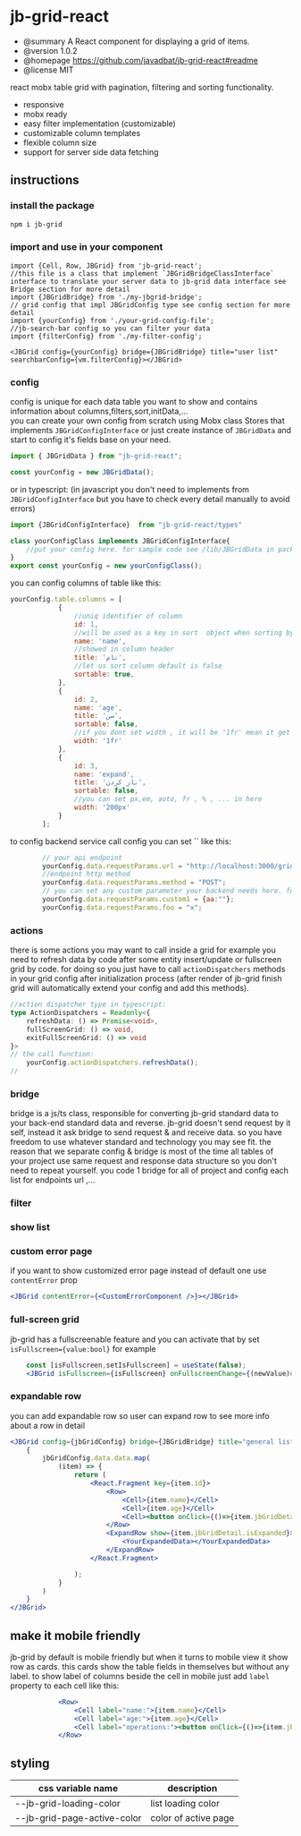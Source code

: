 # jb-grid-react

* @summary A React component for displaying a grid of items.
* @version 1.0.2
* @homepage https://github.com/javadbat/jb-grid-react#readme
* @license MIT

react mobx table grid with pagination, filtering and sorting functionality.

- responsive
- mobx ready
- easy filter implementation (customizable)
- customizable column templates
- flexible column size
- support for server side data fetching

## instructions

### install the package
```bash
npm i jb-grid
```
### import and use in your component
```JSX
import {Cell, Row, JBGrid} from 'jb-grid-react';
//this file is a class that implement `JBGridBridgeClassInterface` interface to translate your server data to jb-grid data interface see Bridge section for more detail
import {JBGridBridge} from './my-jbgrid-bridge';
// grid config that impl JBGridConfig type see config section for more detail
import {yourConfig} from './your-grid-config-file';
//jb-search-bar config so you can filter your data
import {filterConfig} from './my-filter-config';

<JBGrid config={yourConfig} bridge={JBGridBridge} title="user list" searchbarConfig={vm.filterConfig}></JBGrid>
```
### config

config is unique for each data table you want to show and contains information about columns,filters,sort,initData,...    
you can create your own config from scratch using Mobx class Stores that implements `JBGridConfigInterface` or just create instance of `JBGridData` and start to config it's fields base on your need.

```js
import { JBGridData } from "jb-grid-react";

const yourConfig = new JBGridData();
```
or in typescript: (in javascript you don't need to implements from `JBGridConfigInterface` but you have to check every detail manually to avoid errors)
```ts
import {JBGridConfigInterface}  from "jb-grid-react/types"

class yourConfigClass implements JBGridConfigInterface{
    //put your config here. for sample code see /lib/JBGridData in package files
}
export const yourConfig = new yourConfigClass();
```
you can config columns of table like this:    

```js
yourConfig.table.columns = [
            {
                //uniq identifier of column
                id: 1,
                //will be used as a key in sort  object when sorting by column
                name: 'name',
                //showed in column header
                title: 'نام',
                //let us sort column default is false
                sortable: true,
            },
            {
                id: 2,                
                name: 'age',
                title: 'سن',
                sortable: false,
                //if you dont set width , it will be '1fr' mean it get 1 share of width from free space
                width: '1fr'
            },
            {
                id: 3,
                name: 'expand',
                title: 'باز کردن',
                sortable: false,
                //you can set px,em, auto, fr , % , ... in here 
                width: '200px'
            }
        ];

```
to config backend service call config you can set `` like this:
```js
        // your api endpoint
        yourConfig.data.requestParams.url = "http://localhost:3000/grid/user-list",
        //endpoint http method
        yourConfig.data.requestParams.method = "POST";
        // you can set any custom parameter your backend needs here. for example if you using grpc or graphql you can set any config they need
        yourConfig.data.requestParams.custom1 = {aa:""};
        yourConfig.data.requestParams.foo = "x";
```
### actions

there is some actions you may want to call inside a grid for example you need to refresh data by code after some entity insert/update or fullscreen grid by code. for doing so you just have to call `actionDispatchers` methods in your grid config after initialization process (after render of jb-grid finish grid will automatically extend your config and add this methods).
```typescript
//action dispatcher type in typescript:
type ActionDispatchers = Readonly<{
    refreshData: () => Promise<void>,
    fullScreenGrid: () => void,
    exitFullScreenGrid: () => void
}>
// the call function:
    yourConfig.actionDispatchers.refreshData();
// 
```

### bridge

bridge is a js/ts class, responsible for converting jb-grid standard data to your back-end standard data and reverse.
jb-grid doesn't send request by it self, instead it ask bridge to send request & and receive data. so you have freedom to use whatever standard and technology you may see fit.
the reason that we separate config & bridge is most of the time all tables of your project use  same request and response data structure so you don't need to repeat yourself. you code 1 bridge for all of project and config each list for endpoints url ,...

### filter

### show list

### custom error page

if you want to show customized error page instead of default one use `contentError` prop
```jsx
<JBGrid contentError={<CustomErrorComponent />}></JBGrid>
```

### full-screen grid

jb-grid has a fullscreenable feature and you can activate that by set `isFullscreen={value:bool}` for example

```jsx
    const [isFullscreen,setIsFullscreen] = useState(false);
    <JBGrid isFullscreen={isFullscreen} onFullscreenChange={(newValue)=>setIsFullscreen(newValue)}></JBGrid>

```
### expandable row
you can add expandable row so user can expand row to see more info about a row in detail

```jsx
<JBGrid config={jbGridConfig} bridge={JBGridBridge} title="general list" searchbarConfig={filterConfig}>
    {
        jbGridConfig.data.data.map(
            (item) => {
                return (
                    <React.Fragment key={item.id}>
                        <Row>
                            <Cell>{item.name}</Cell>
                            <Cell>{item.age}</Cell>
                            <Cell><button onClick={()=>{item.jbGridDetail.isExpanded = !item.jbGridDetail.isExpanded;}}>detail</button></Cell>
                        </Row>
                        <ExpandRow show={item.jbGridDetail.isExpanded}>
                            <YourExpandedData></YourExpandedData>
                        </ExpandRow>
                    </React.Fragment>

                );
            }
        )
    }
</JBGrid>

```

## make it mobile friendly

jb-grid by default is mobile friendly but when it turns to mobile view it show row as cards. this cards show the table fields in themselves but without any label. to show label of columns beside the cell in mobile just add `label` property to each cell like this:
```jsx
            <Row>
                <Cell label="name:">{item.name}</Cell>
                <Cell label="age:">{item.age}</Cell>
                <Cell label="operations:"><button onClick={()=>{item.jbGridDetail.isExpanded = !item.jbGridDetail.isExpanded;}}>detail</button></Cell>
            </Row>
```

## styling
| css variable name                          | description                                                            |
| -------------                              | -------------                                                          |
| --jb-grid-loading-color                    | list loading color                                                     |
| --jb-grid-page-active-color                | color of active page                                                   |
